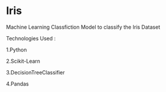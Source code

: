 # Iris
 Machine Learning Classfiction Model to classify the Iris Dataset
 
 Technologies Used : 
 
  1.Python
  
  2.Scikit-Learn
  
  3.DecisionTreeClassifier
  
  4.Pandas
 
 
